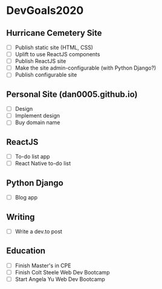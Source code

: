 # DevGoals2020
## Hurricane Cemetery Site
- [ ] Publish static site (HTML, CSS)
- [ ] Uplift to use ReactJS components
- [ ] Publish ReactJS site
- [ ] Make the site admin-configurable (with Python Django?)
- [ ] Publish configurable site

## Personal Site (dan0005.github.io)
- [ ] Design
- [ ] Implement design
- [ ] Buy domain name

## ReactJS
- [ ] To-do list app
- [ ] React Native to-do list

## Python Django
- [ ] Blog app

## Writing
- [ ] Write a dev.to post

## Education
- [ ] Finish Master's in CPE
- [ ] Finish Colt Steele Web Dev Bootcamp
- [ ] Start Angela Yu Web Dev Bootcamp
